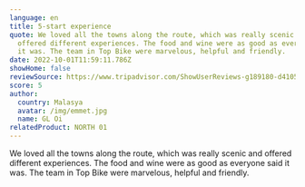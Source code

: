 ```yaml
---
language: en
title: 5-start experience
quote: We loved all the towns along the route, which was really scenic and
  offered different experiences. The food and wine were as good as everyone said
  it was. The team in Top Bike were marvelous, helpful and friendly.
date: 2022-10-01T11:59:11.786Z
showHome: false
reviewSource: https://www.tripadvisor.com/ShowUserReviews-g189180-d4105907-r868557479-Top_Bike_Tours_Portugal-Porto_Porto_District_Northern_Portugal.html
score: 5
author:
  country: Malasya
  avatar: /img/emmet.jpg
  name: GL Oi
relatedProduct: NORTH 01
---
```

We loved all the towns along the route, which was really scenic and offered different experiences. The food and wine were as good as everyone said it was. The team in Top Bike were marvelous, helpful and friendly.
